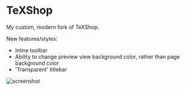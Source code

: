 # TeXShop

My custom, modern fork of TeXShop.

New features/styles:

- Inline toolbar
- Ability to change preview view background color, rather than page background color
- 'Transparent' titlebar

![screenshot](https://i.imgur.com/SPkyFk3.png)
